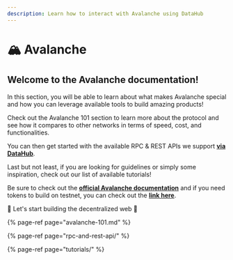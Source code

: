 ```yaml
---
description: Learn how to interact with Avalanche using DataHub
---
```


# 🏔  Avalanche

## Welcome to the Avalanche documentation!

In this section, you will be able to learn about what makes Avalanche special and how you can leverage available tools to build amazing products! 

Check out the Avalanche 101 section to learn more about the protocol and see how it compares to other networks in terms of speed, cost, and functionalities. 

You can then get started with the available RPC & REST APIs we support [**via DataHub**](https://datahub.figment.io/sign_up?service=avalanche). 

Last but not least, if you are looking for guidelines or simply some inspiration, check out our list of available tutorials! 

Be sure to check out the [**official Avalanche documentation**](https://docs.avax.network/) and if you need tokens to build on testnet, you can check out the [**link here**](https://faucet.avax-test.network/). 

🚀 Let's start building the decentralized web 🚀

{% page-ref page="avalanche-101.md" %}

{% page-ref page="rpc-and-rest-api/" %}

{% page-ref page="tutorials/" %}

